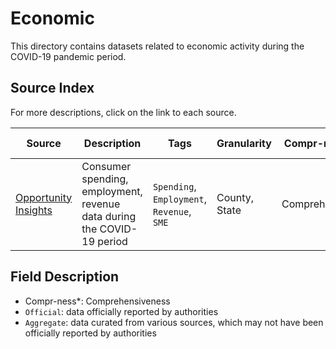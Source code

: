 # Economic

This directory contains datasets related to economic activity during the COVID-19 pandemic period.

## Source Index

For more descriptions, click on the link to each source.

| Source | Description | Tags | Granularity | Compr-ness* | Source Type | First Updated | Last Updated |
|-|-|-|-|-|-|-|-|
| [Opportunity Insights](opportunity-insights/) | Consumer spending, employment, revenue data during the COVID-19 period | `Spending`, `Employment`, `Revenue`, `SME` | County, State | Comprehensive | Aggregate | 01/06/2020 | - |

## Field Description
- Compr-ness*: Comprehensiveness
- `Official`: data officially reported by authorities
- `Aggregate`: data curated from various sources, which may not have been officially reported by authorities
